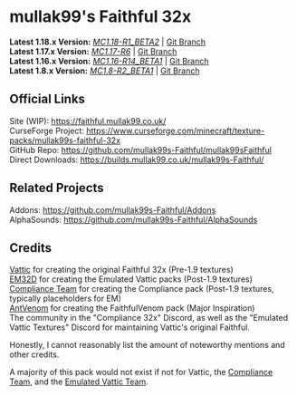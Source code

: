 # mullak99's Faithful 32x

**Latest 1.18.x Version:** [_MC1.18-R1_BETA2_](https://builds.mullak99.co.uk/mullak99s-Faithful/Beta-Branch/mullak99s-Faithful-32x-MC1.18-R1_BETA2.zip) | [Git Branch](https://github.com/mullak99s-Faithful/mullak99sFaithful/tree/1.18)  
**Latest 1.17.x Version:** [_MC1.17-R6_](https://builds.mullak99.co.uk/mullak99s-Faithful/mullak99s-Faithful-32x-MC1.17-R6.zip) | [Git Branch](https://github.com/mullak99s-Faithful/mullak99sFaithful/tree/1.17)  
**Latest 1.16.x Version:** [_MC1.16-R14_BETA1_](https://builds.mullak99.co.uk/mullak99s-Faithful/Beta-Branch/mullak99s-Faithful-32x-MC1.16-R14_BETA1.zip) | [Git Branch](https://github.com/mullak99s-Faithful/mullak99sFaithful/tree/1.16)   
**Latest 1.8.x Version:** [_MC1.8-R2_BETA1_](https://builds.mullak99.co.uk/mullak99s-Faithful/Beta-Branch/mullak99s-Faithful-32x-MC1.8-R2_BETA1.zip) | [Git Branch](https://github.com/mullak99s-Faithful/mullak99sFaithful/tree/1.8)  

## Official Links

Site (WIP): https://faithful.mullak99.co.uk/  
CurseForge Project: https://www.curseforge.com/minecraft/texture-packs/mullak99s-faithful-32x  
GitHub Repo: https://github.com/mullak99s-Faithful/mullak99sFaithful  
Direct Downloads: https://builds.mullak99.co.uk/mullak99s-Faithful/  

## Related Projects
Addons: https://github.com/mullak99s-Faithful/Addons  
AlphaSounds: https://github.com/mullak99s-Faithful/AlphaSounds  

## Credits

[Vattic](https://web.archive.org/web/20150607220656/http://www.minecraftforum.net:80/forums/mapping-and-modding/resource-packs/1223254-faithful-32x32-pack-update-red-cat-clay-1-8) for creating the original Faithful 32x (Pre-1.9 textures)  
[EM32D](https://www.planetminecraft.com/texture-pack/em32d/) for creating the Emulated Vattic packs (Post-1.9 textures)  
[Compliance Team](https://compliancepack.net/) for creating the Compliance pack (Post-1.9 textures, typically placeholders for EM)  
[AntVenom](https://antvenom.com/files) for creating the FaithfulVenom pack (Major Inspiration)  
The community in the "Compliance 32x" Discord, as well as the "Emulated Vattic Textures" Discord for maintaining Vattic's original Faithful.  

Honestly, I cannot reasonably list the amount of noteworthy mentions and other credits.   

A majority of this pack would not exist if not for Vattic, the [Compliance Team](https://compliancepack.net/), and the [Emulated Vattic Team](https://www.planetminecraft.com/texture-pack/em32d/).
